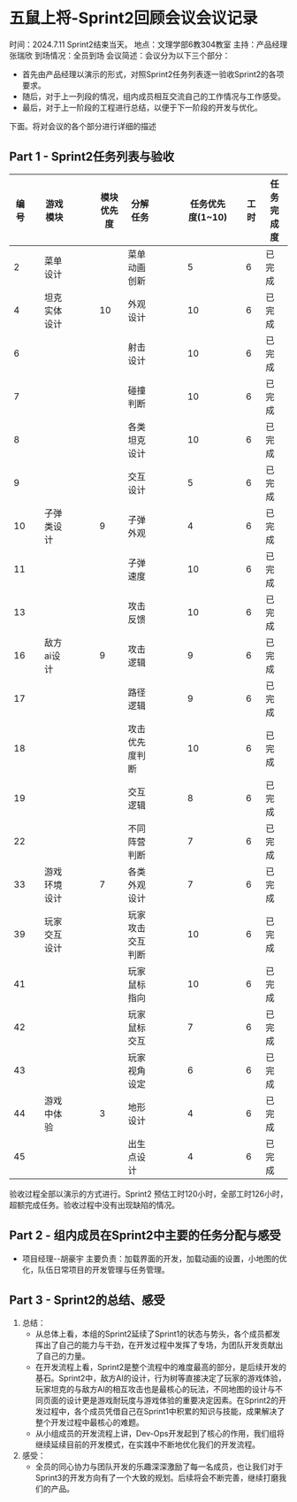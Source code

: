 # 五鼠上将-Sprint2回顾会议会议记录 

时间：2024.7.11 Sprint2结束当天。
地点：文理学部6教304教室
主持：产品经理张瑞欣
到场情况：全员到场
会议简述：会议分为以下三个部分：
- 首先由产品经理以演示的形式，对照Sprint2任务列表逐一验收Sprint2的各项要求。
- 随后，对于上一列段的情况，组内成员相互交流自己的工作情况与工作感受。
- 最后，对于上一阶段的工程进行总结，以便于下一阶段的开发与优化。
  
下面。将对会议的各个部分进行详细的描述
## Part 1 - Sprint2任务列表与验收

| 编号 |   | 游戏模块   |   |   |   | 模块优先度 | 分解任务     |   |   |   | 任务优先度(1~10) |   | 工时 | 任务完成度 |
|----|---|--------|---|---|---|-------|----------|---|---|---|-------------|---|--------|-------|
| 2  |   | 菜单设计   |   |   |   |       | 菜单动画创新   |   |   |   | 5           |   | 6      | 已完成   |
| 4  |   | 坦克实体设计 |   |   |   | 10    | 外观设计     |   |   |   | 10          |   | 6      | 已完成   |
| 6  |   |        |   |   |   |       | 射击设计     |   |   |   | 10          |   | 6      | 已完成   |
| 7  |   |        |   |   |   |       | 碰撞判断     |   |   |   | 10          |   | 6      | 已完成   |
| 8  |   |        |   |   |   |       | 各类坦克设计   |   |   |   | 10          |   | 6      | 已完成   |
| 9  |   |        |   |   |   |       | 交互设计     |   |   |   | 5           |   | 6      | 已完成   |
| 10 |   | 子弹类设计  |   |   |   | 9     | 子弹外观     |   |   |   | 4           |   | 6      | 已完成   |
| 11 |   |        |   |   |   |       | 子弹速度     |   |   |   | 10          |   | 6      | 已完成   |
| 13 |   |        |   |   |   |       | 攻击反馈     |   |   |   | 10          |   | 6      | 已完成   |
| 16 |   | 敌方ai设计 |   |   |   | 9     | 攻击逻辑     |   |   |   | 9           |   | 6      | 已完成   |
| 17 |   |        |   |   |   |       | 路径逻辑     |   |   |   | 9           |   | 6      | 已完成   |
| 18 |   |        |   |   |   |       | 攻击优先度判断  |   |   |   | 10          |   | 6      | 已完成   |
| 19 |   |        |   |   |   |       | 交互逻辑     |   |   |   | 8           |   | 6      | 已完成   |
| 22 |   |        |   |   |   |       | 不同阵营判断   |   |   |   | 7           |   | 6      | 已完成   |
| 33 |   | 游戏环境设计 |   |   |   | 7     | 各类外观设计   |   |   |   | 7           |   | 6      | 已完成   |
| 39 |   | 玩家交互设计 |   |   |   |       | 玩家攻击交互判断 |   |   |   | 10          |   | 6      | 已完成   |
| 41 |   |        |   |   |   |       | 玩家鼠标指向   |   |   |   | 10          |   | 6      | 已完成   |
| 42 |   |        |   |   |   |       | 玩家鼠标交互   |   |   |   | 7           |   | 6      | 已完成   |
| 43 |   |        |   |   |   |       | 玩家视角设定   |   |   |   | 6           |   | 6      | 已完成   |
| 44 |   | 游戏中体验  |   |   |   | 3     | 地形设计     |   |   |   | 4           |   | 6      | 已完成   |
| 45 |   |        |   |   |   |       | 出生点设计    |   |   |   | 4           |   | 6      | 已完成   |
 
验收过程全部以演示的方式进行。Sprint2 预估工时120小时，全部工时126小时，超额完成任务。验收过程中没有出现缺陷的情况。


## Part 2 - 组内成员在Sprint2中主要的任务分配与感受

- 项目经理--胡豪宇
主要负责：加载界面的开发，加载动画的设置，小地图的优化，队伍日常项目的开发管理与任务管理。


## Part 3 - Sprint2的总结、感受

1. 总结：
   - 从总体上看，本组的Sprint2延续了Sprint1的状态与势头，各个成员都发挥出了自己的能力与干劲，在开发过程中发挥了专场，为团队开发贡献出了自己的力量。
   - 在开发流程上看，Sprint2是整个流程中的难度最高的部分，是后续开发的基石。Sprint2中，敌方AI的设计，行为树等直接决定了玩家的游戏体验，玩家坦克的与敌方AI的相互攻击也是最核心的玩法，不同地图的设计与不同页面的设计更是游戏耐玩度与游戏体验的重要决定因素。在Sprint2的开发过程中，各个成员凭借自己在Sprint1中积累的知识与技能，成果解决了整个开发过程中最核心的难题。
   - 从小组成员的开发流程上讲，Dev-Ops开发起到了核心的作用，我们组将继续延续目前的开发模式，在实践中不断地优化我们的开发流程。
2. 感受：
   - 全员的同心协力与团队开发的乐趣深深激励了每一名成员，也让我们对于Sprint3的开发方向有了一个大致的规划。后续将会不断完善，继续打磨我们的产品。